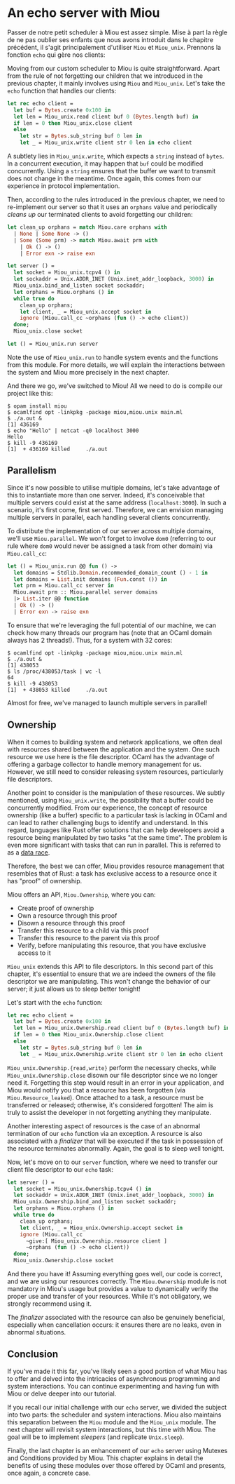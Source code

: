 # An echo server with Miou

Passer de notre petit scheduler à Miou est assez simple. Mise à part la règle
de ne pas oublier ses enfants que nous avons introduit dans le chapitre précédent,
il s'agit principalement d'utiliser `Miou` et `Miou_unix`. Prennons la fonction
`echo` qui gère nos clients:

Moving from our custom scheduler to Miou is quite straightforward. Apart from
the rule of not forgetting our children that we introduced in the previous
chapter, it mainly involves using `Miou` and `Miou_unix`. Let's take the `echo`
function that handles our clients:
```ocaml
let rec echo client =
  let buf = Bytes.create 0x100 in
  let len = Miou_unix.read client buf 0 (Bytes.length buf) in
  if len = 0 then Miou_unix.close client
  else
    let str = Bytes.sub_string buf 0 len in
    let _ = Miou_unix.write client str 0 len in echo client
```

A subtlety lies in `Miou_unix.write`, which expects a `string` instead of
`bytes`. In a concurrent execution, it may happen that `buf` could be modified
concurrently. Using a `string` ensures that the buffer we want to transmit does
not change in the meantime. Once again, this comes from our experience in
protocol implementation.

Then, according to the rules introduced in the previous chapter, we need to
re-implement our server so that it uses an `orphans` value and periodically
_cleans up_ our terminated clients to avoid forgetting our children:
```ocaml
let clean_up orphans = match Miou.care orphans with
  | None | Some None -> ()
  | Some (Some prm) -> match Miou.await prm with
    | Ok () -> ()
    | Error exn -> raise exn

let server () =
  let socket = Miou_unix.tcpv4 () in
  let sockaddr = Unix.ADDR_INET (Unix.inet_addr_loopback, 3000) in
  Miou_unix.bind_and_listen socket sockaddr;
  let orphans = Miou.orphans () in
  while true do
    clean_up orphans;
    let client, _ = Miou_unix.accept socket in
    ignore (Miou.call_cc ~orphans (fun () -> echo client))
  done;
  Miou_unix.close socket

let () = Miou_unix.run server
```

Note the use of `Miou_unix.run` to handle system events and the functions from
this module. For more details, we will explain the interactions between the
system and Miou more precisely in the next chapter.

And there we go, we've switched to Miou! All we need to do is compile our
project like this:
```shell
$ opam install miou
$ ocamlfind opt -linkpkg -package miou,miou.unix main.ml
$ ./a.out &
[1] 436169
$ echo "Hello" | netcat -q0 localhost 3000
Hello
$ kill -9 436169
[1]  + 436169 killed     ./a.out
```

## Parallelism

Since it's now possible to utilise multiple domains, let's take advantage of
this to instantiate more than one server. Indeed, it's conceivable that multiple
servers could exist at the same address (`localhost:3000`). In such a scenario,
it's first come, first served. Therefore, we can envision managing multiple
servers in parallel, each handling several clients concurrently.

To distribute the implementation of our server across multiple domains, we'll
use `Miou.parallel`. We won't forget to involve `dom0` (referring to our rule
where `dom0` would never be assigned a task from other domain) via
`Miou.call_cc`:
```ocaml
let () = Miou_unix.run @@ fun () ->
  let domains = Stdlib.Domain.recommended_domain_count () - 1 in
  let domains = List.init domains (Fun.const ()) in
  let prm = Miou.call_cc server in
  Miou.await prm :: Miou.parallel server domains
  |> List.iter @@ function
  | Ok () -> ()
  | Error exn -> raise exn
```

To ensure that we're leveraging the full potential of our machine, we can check
how many threads our program has (note that an OCaml domain always has 2
threads!). Thus, for a system with 32 cores:
```shell
$ ocamlfind opt -linkpkg -package miou,miou.unix main.ml
$ ./a.out &
[1] 438053
$ ls /proc/438053/task | wc -l
64
$ kill -9 438053
[1]  + 438053 killed     ./a.out
```

Almost for free, we've managed to launch multiple servers in parallel!

## Ownership

When it comes to building system and network applications, we often deal with
resources shared between the application and the system. One such resource we
use here is the file descriptor. OCaml has the advantage of offering a garbage
collector to handle memory management for us. However, we still need to consider
releasing system resources, particularly file descriptors.

Another point to consider is the manipulation of these resources. We subtly
mentioned, using `Miou_unix.write`, the possibility that a buffer could be
concurrently modified. From our experience, the concept of resource ownership
(like a buffer) specific to a particular task is lacking in OCaml and can lead
to rather challenging bugs to identify and understand. In this regard, languages
like Rust offer solutions that can help developers avoid a resource being
manipulated by two tasks "at the same time". The problem is even more
significant with tasks that can run in parallel. This is referred to as a
[data race][data-race].

Therefore, the best we can offer, Miou provides resource management that
resembles that of Rust: a task has exclusive access to a resource once it has
"proof" of ownership.

Miou offers an API, `Miou.Ownership`, where you can:
- Create proof of ownership
- Own a resource through this proof
- Disown a resource through this proof
- Transfer this resource to a child via this proof
- Transfer this resource to the parent via this proof
- Verify, before manipulating this resource, that you have exclusive access to
  it

`Miou_unix` extends this API to file descriptors. In this second part of this
chapter, it's essential to ensure that we are indeed the owners of the file
descriptor we are manipulating. This won't change the behavior of our server; it
just allows us to sleep better tonight!

Let's start with the `echo` function:
```ocaml
let rec echo client =
  let buf = Bytes.create 0x100 in
  let len = Miou_unix.Ownership.read client buf 0 (Bytes.length buf) in
  if len = 0 then Miou_unix.Ownership.close client
  else
    let str = Bytes.sub_string buf 0 len in
    let _ = Miou_unix.Ownership.write client str 0 len in echo client
```

`Miou_unix.Ownership.{read,write}` perform the necessary checks, while
`Miou_unix.Ownership.close` disown our file descriptor since we no longer need
it. Forgetting this step would result in an error in your application, and Miou
would notify you that a resource has been forgotten (via
`Miou.Resource_leaked`). Once attached to a task, a resource must be transferred
or released; otherwise, it's considered forgotten! The aim is truly to assist
the developer in not forgetting anything they manipulate.

Another interesting aspect of resources is the case of an abnormal termination
of our `echo` function via an exception. A resource is also associated with a
_finalizer_ that will be executed if the task in possession of the resource
terminates abnormally. Again, the goal is to sleep well tonight.

Now, let's move on to our `server` function, where we need to transfer our
client file descriptor to our `echo` task:
```ocaml
let server () =
  let socket = Miou_unix.Ownership.tcpv4 () in
  let sockaddr = Unix.ADDR_INET (Unix.inet_addr_loopback, 3000) in
  Miou_unix.Ownership.bind_and_listen socket sockaddr;
  let orphans = Miou.orphans () in
  while true do
    clean_up orphans;
    let client, _ = Miou_unix.Ownership.accept socket in
    ignore (Miou.call_cc
      ~give:[ Miou_unix.Ownership.resource client ]
      ~orphans (fun () -> echo client))
  done;
  Miou_unix.Ownership.close socket
```

And there you have it! Assuming everything goes well, our code is correct, and
we are using our resources correctly. The `Miou.Ownership` module is not
mandatory in Miou's usage but provides a value to dynamically verify the proper
use and transfer of your resources. While it's not obligatory, we strongly
recommend using it.

The _finalizer_ associated with the resource can also be genuinely beneficial,
especially when cancellation occurs: it ensures there are no leaks, even in
abnormal situations.

## Conclusion

If you've made it this far, you've likely seen a good portion of what Miou has
to offer and delved into the intricacies of asynchronous programming and system
interactions. You can continue experimenting and having fun with Miou or delve
deeper into our tutorial.

If you recall our initial challenge with our `echo` server, we divided the
subject into two parts: the scheduler and system interactions. Miou also
maintains this separation between the `Miou` module and the `Miou_unix` module.
The next chapter will revisit system interactions, but this time with Miou. The
goal will be to implement _sleepers_ (and replicate `Unix.sleep`).

Finally, the last chapter is an enhancement of our `echo` server using Mutexes
and Conditions provided by Miou. This chapter explains in detail the benefits of
using these modules over those offered by OCaml and presents, once again, a
concrete case.

[data-race]: https://en.wikipedia.org/wiki/Race_condition
